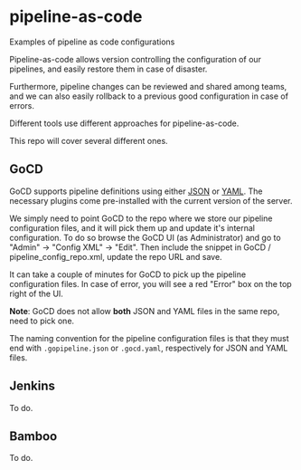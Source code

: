 # pipeline-as-code
Examples of pipeline as code configurations

Pipeline-as-code allows version controlling the configuration of our pipelines, and easily restore them in case of disaster.

Furthermore, pipeline changes can be reviewed and shared among teams, and we can also easily rollback to a previous good configuration in case of errors.

Different tools use different approaches for pipeline-as-code. 

This repo will cover several different ones.

## GoCD

GoCD supports pipeline definitions using either [JSON](https://github.com/tomzo/gocd-json-config-plugin) or [YAML](https://github.com/tomzo/gocd-yaml-config-plugin). The necessary plugins come pre-installed with the current version of the server.

We simply need to point GoCD to the repo where we store our pipeline configuration files, and it will pick them up and update it's internal configuration. To do so browse the GoCD UI (as Administrator) and go to "Admin" -> "Config XML" -> "Edit". Then include the snippet in GoCD / pipeline_config_repo.xml, update the repo URL and save. 

It can take a couple of minutes for GoCD to pick up the pipeline configuration files. In case of error, you will see a red "Error" box on the top right of the UI. 

**Note**: GoCD does not allow **both** JSON and YAML files in the same repo, need to pick one.

The naming convention for the pipeline configuration files is that they must end with `.gopipeline.json` or `.gocd.yaml`, respectively for JSON and YAML files.

## Jenkins

To do.

## Bamboo

To do.  
